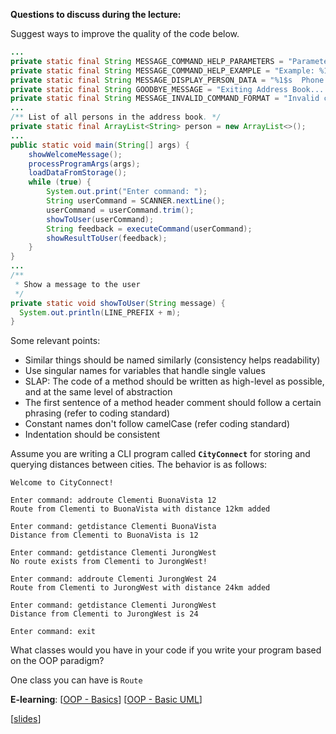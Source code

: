 **Questions to discuss during the lecture:**

<panel header=":lock: Review code for quality">
<question has-input="true">

Suggest ways to improve the quality of the code below. 

```java
...
private static final String MESSAGE_COMMAND_HELP_PARAMETERS = "Parameters: %1$s";
private static final String MESSAGE_COMMAND_HELP_EXAMPLE = "Example: %1$s";
private static final String MESSAGE_DISPLAY_PERSON_DATA = "%1$s  Phone Number: %2$s  Email: %3$s";
private static final String GOODBYE_MESSAGE = "Exiting Address Book... Good bye!";
private static final String MESSAGE_INVALID_COMMAND_FORMAT = "Invalid command format: %1$s";
...
/** List of all persons in the address book. */
private static final ArrayList<String> person = new ArrayList<>();
...
public static void main(String[] args) {
    showWelcomeMessage();
    processProgramArgs(args);
    loadDataFromStorage();
    while (true) {
        System.out.print("Enter command: ");
        String userCommand = SCANNER.nextLine();
        userCommand = userCommand.trim();
        showToUser(userCommand);
        String feedback = executeCommand(userCommand);
        showResultToUser(feedback);
    }
}
...
/**
 * Show a message to the user
 */
private static void showToUser(String message) {
  System.out.println(LINE_PREFIX + m);
}
```

<div slot="hint">

Some relevant points:

* Similar things should be named similarly (consistency helps readability)
* Use singular names for variables that handle single values
* SLAP: The code of a method should be written as high-level as possible, and at the same level of abstraction
* The first sentence of a method header comment should follow a certain phrasing (refer to coding standard)
* Constant names don't follow camelCase (refer coding standard) 
* Indentation should be consistent

</div>

</question>
</panel>

<panel header=":lock: Classes for CityConnect app">
<question has-input="true">

Assume you are writing a CLI program called **`CityConnect`** for storing and querying distances between cities. The behavior is as follows:

```
Welcome to CityConnect!

Enter command: addroute Clementi BuonaVista 12
Route from Clementi to BuonaVista with distance 12km added

Enter command: getdistance Clementi BuonaVista
Distance from Clementi to BuonaVista is 12

Enter command: getdistance Clementi JurongWest
No route exists from Clementi to JurongWest!

Enter command: addroute Clementi JurongWest 24
Route from Clementi to JurongWest with distance 24km added

Enter command: getdistance Clementi JurongWest
Distance from Clementi to JurongWest is 24

Enter command: exit

```
What classes would you have in your code if you write your program based on the OOP paradigm?

<div slot="hint">

One class you can have is `Route`

</div>

</question>

</panel>

**E-learning**: [[OOP - Basics](http://www.comp.nus.edu.sg/~cs2103/AY1718S2/elearn/E3P1.%20OOP%20-%20Basics.mp4)] [[OOP - Basic UML](http://www.comp.nus.edu.sg/~cs2103/AY1718S2/elearn/E3P2.%20OOP%20-%20Basic%20UML.mp4)]

[[slides](http://www.comp.nus.edu.sg/~cs2103/AY1718S2/slides/L3.pptx)]
